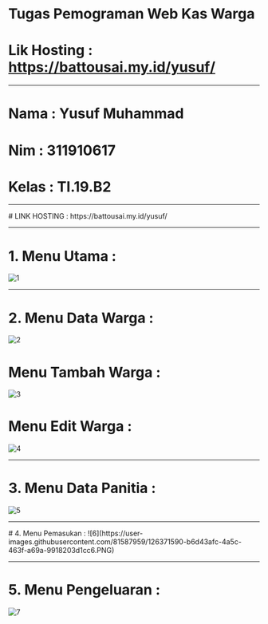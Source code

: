 # Tugas Pemograman Web Kas Warga

# Lik Hosting : https://battousai.my.id/yusuf/

<hr>

# Nama  : Yusuf Muhammad    
# Nim   : 311910617
# Kelas : TI.19.B2

<hr>
# LINK HOSTING : https://battousai.my.id/yusuf/

<hr>

# 1. Menu Utama :
![1](https://user-images.githubusercontent.com/81587959/126370448-95892b78-8ed8-4a94-8f0b-ee61b74586c6.PNG)

<hr>

# 2. Menu Data Warga :
![2](https://user-images.githubusercontent.com/81587959/126370553-f9b3bec6-5f0c-46ad-b6fa-0a33cb7229a0.PNG)

# Menu Tambah Warga :
![3](https://user-images.githubusercontent.com/81587959/126370593-c3c642b8-6559-4b4d-a4ba-bc55e454bb72.PNG)

# Menu Edit Warga :
![4](https://user-images.githubusercontent.com/81587959/126370622-dab9d70f-e782-4162-bae6-f9fd70ad40de.PNG)

<hr>

# 3. Menu Data Panitia :
![5](https://user-images.githubusercontent.com/81587959/126370685-ec092ba2-6f83-4d2b-8e2c-5e3b17147792.PNG)

<hr>
# 4. Menu Pemasukan :
![6](https://user-images.githubusercontent.com/81587959/126371590-b6d43afc-4a5c-463f-a69a-9918203d1cc6.PNG)


<hr>

# 5. Menu Pengeluaran :
![7](https://user-images.githubusercontent.com/81587959/126370808-f47cf3ed-3754-48bf-bf24-8e1de385e6fe.PNG)








